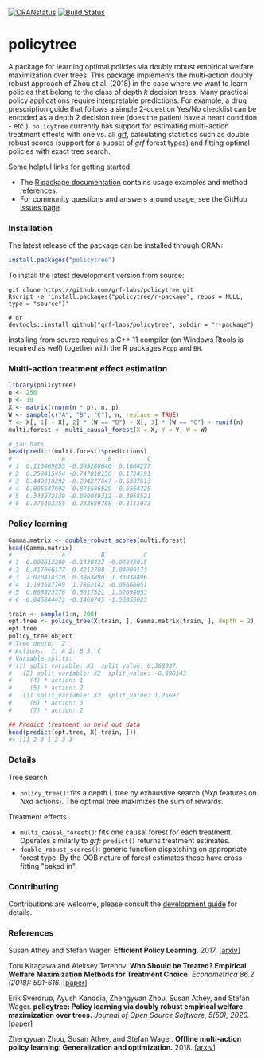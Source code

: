 [![CRANstatus](https://www.r-pkg.org/badges/version/policytree)](https://cran.r-project.org/package=policytree)
[![Build Status](https://travis-ci.com/grf-labs/policytree.svg?branch=master)](https://travis-ci.com/grf-labs/policytree)

# policytree

A package for learning optimal policies via doubly robust empirical welfare maximization over trees. This package implements the multi-action doubly robust approach of Zhou et al. (2018) in the case where we want to learn policies that belong to the class of depth _k_ decision trees. Many practical policy applications require interpretable predictions. For example, a drug prescription guide that follows a simple 2-question Yes/No checklist can be encoded as a depth 2 decision tree (does the patient have a heart condition - etc.). `policytree` currently has support for estimating multi-action treatment effects with one vs. all [grf](https://github.com/grf-labs/grf), calculating statistics such as double robust scores (support for a subset of _grf_ forest types) and fitting optimal policies with exact tree search.

Some helpful links for getting started:

* The [R package documentation](https://grf-labs.github.io/policytree/) contains usage examples and method references.
* For community questions and answers around usage, see the GitHub [issues page](https://github.com/grf-labs/policytree/issues).


### Installation

The latest release of the package can be installed through CRAN:

```R
install.packages("policytree")
```

To install the latest development version from source:

```
git clone https://github.com/grf-labs/policytree.git
Rscript -e 'install.packages("policytree/r-package", repos = NULL, type = "source")'

# or
devtools::install_github("grf-labs/policytree", subdir = "r-package")
```

Installing from source requires a C++ 11 compiler (on Windows Rtools is required as well) together with the R packages
`Rcpp` and `BH`.

### Multi-action treatment effect estimation
```r
library(policytree)
n <- 250
p <- 10
X <- matrix(rnorm(n * p), n, p)
W <- sample(c("A", "B", "C"), n, replace = TRUE)
Y <- X[, 1] + X[, 2] * (W == "B") + X[, 3] * (W == "C") + runif(n)
multi.forest <- multi_causal_forest(X = X, Y = Y, W = W)

# tau.hats
head(predict(multi.forest)$predictions)
#              A            B          C
# 1  0.110469853 -0.005280646  0.1664277
# 2  0.258415454 -0.747010156  0.1734191
# 3  0.449918392 -0.284277647 -0.6307613
# 4 -0.005547692  0.871686529 -0.6564725
# 5  0.343872139 -0.090049312 -0.3968521
# 6  0.376482355  0.233689768 -0.8111073
```

### Policy learning
```r
Gamma.matrix <- double_robust_scores(multi.forest)
head(Gamma.matrix)
#              A          B           C
# 1 -0.002612209 -0.1438422 -0.04243015
# 2  0.417066177  0.4212708  1.04000173
# 3  2.020414370  0.3963890  1.33038496
# 4  1.193587749  1.7862142 -0.05668051
# 5  0.808323778  0.5017521  1.52094053
# 6 -0.045844471 -0.1460745 -1.56055025

train <- sample(1:n, 200)
opt.tree <- policy_tree(X[train, ], Gamma.matrix[train, ], depth = 2)
opt.tree
policy_tree object
# Tree depth:  2
# Actions:  1: A 2: B 3: C
# Variable splits:
# (1) split_variable: X3  split_value: 0.368037
#   (2) split_variable: X2  split_value: -0.098143
#     (4) * action: 1
#     (5) * action: 2
#   (3) split_variable: X2  split_value: 1.25697
#     (6) * action: 3
#     (7) * action: 2

## Predict treatment on held out data
head(predict(opt.tree, X[-train, ]))
#> [1] 2 3 1 2 3 3
```

### Details
Tree search
* `policy_tree()`: fits a depth L tree by exhaustive search (_Nxp_ features on _Nxd_ actions). The optimal tree maximizes the sum of rewards.

Treatment effects
* `multi_causal_forest()`: fits one causal forest for each treatment. Operates similarly to _grf_: `predict()` returns treatment estimates.
* `double_robust_scores()`: generic function dispatching on appropriate forest type. By the OOB nature of forest estimates these have cross-fitting "baked in".

### Contributing

Contributions are welcome, please consult the [development guide](https://github.com/grf-labs/policytree/blob/master/DEVELOPING.md) for details.

### References

Susan Athey and Stefan Wager.
<b>Efficient Policy Learning.</b> 2017.
[<a href="https://arxiv.org/abs/1702.02896">arxiv</a>]

Toru Kitagawa and Aleksey Tetenov.
<b>Who Should be Treated? Empirical Welfare Maximization Methods for Treatment Choice.</b> <i>Econometrica 86.2 (2018): 591-616.</i>
[<a href="https://onlinelibrary.wiley.com/doi/abs/10.3982/ECTA13288">paper</a>]

Erik Sverdrup, Ayush Kanodia, Zhengyuan Zhou, Susan Athey, and Stefan Wager.
<b>policytree: Policy learning via doubly robust empirical welfare maximization over trees.</b> <i>Journal of Open Source Software, 5(50), 2020.</i>
[<a href="https://joss.theoj.org/papers/10.21105/joss.02232">paper</a>]

Zhengyuan Zhou, Susan Athey, and Stefan Wager.
<b>Offline multi-action policy learning: Generalization and optimization.</b> 2018.
[<a href="https://arxiv.org/abs/1810.04778">arxiv</a>]
